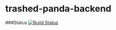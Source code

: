 # trashed-panda-backend

###Status
[![Build Status](https://travis-ci.org/bsomes/trashed-panda-backend.svg?branch=master)](https://travis-ci.org/bsomes/trashed-panda-backend)
